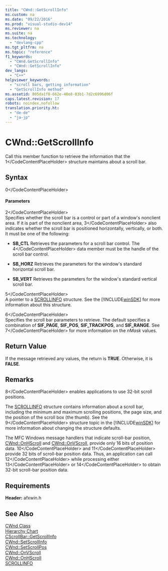 ```yaml
---
title: "CWnd::GetScrollInfo"
ms.custom: na
ms.date: "09/22/2016"
ms.prod: "visual-studio-dev14"
ms.reviewer: na
ms.suite: na
ms.technology: 
  - "devlang-cpp"
ms.tgt_pltfrm: na
ms.topic: "reference"
f1_keywords: 
  - "CWnd.GetScrollInfo"
  - "CWnd::GetScrollInfo"
dev_langs: 
  - "C++"
helpviewer_keywords: 
  - "scroll bars, getting information"
  - "GetScrollInfo method"
ms.assetid: 805da1f8-662e-48e8-83b1-7d2c6996d06f
caps.latest.revision: 17
robots: noindex,nofollow
translation.priority.ht: 
  - "de-de"
  - "ja-jp"
---
```

# CWnd::GetScrollInfo
Call this member function to retrieve the information that the <CodeContentPlaceHolder>1\</CodeContentPlaceHolder> structure maintains about a scroll bar.  
  
## Syntax  
  
<CodeContentPlaceHolder>0\</CodeContentPlaceHolder>  
#### Parameters  
 <CodeContentPlaceHolder>2\</CodeContentPlaceHolder>  
 Specifies whether the scroll bar is a control or part of a window's nonclient area. If it is part of the nonclient area, <CodeContentPlaceHolder>3\</CodeContentPlaceHolder> also indicates whether the scroll bar is positioned horizontally, vertically, or both. It must be one of the following:  
  
-   **SB_CTL** Retrieves the parameters for a scroll bar control. The <CodeContentPlaceHolder>4\</CodeContentPlaceHolder> data member must be the handle of the scroll bar control.  
  
-   **SB_HORZ** Retrieves the parameters for the window's standard horizontal scroll bar.  
  
-   **SB_VERT** Retrieves the parameters for the window's standard vertical scroll bar.  
  
 <CodeContentPlaceHolder>5\</CodeContentPlaceHolder>  
 A pointer to a [SCROLLINFO](http://msdn.microsoft.com/library/windows/desktop/bb787537) structure. See the [!INCLUDE[winSDK](../vs140/includes/winsdk_md.md)] for more information about this structure.  
  
 <CodeContentPlaceHolder>6\</CodeContentPlaceHolder>  
 Specifies the scroll bar parameters to retrieve. The default specifies a combination of **SIF_PAGE**, **SIF_POS**, **SIF_TRACKPOS**, and **SIF_RANGE**. See <CodeContentPlaceHolder>7\</CodeContentPlaceHolder> for more information on the *nMask* values.  
  
## Return Value  
 If the message retrieved any values, the return is **TRUE**. Otherwise, it is **FALSE**.  
  
## Remarks  
 <CodeContentPlaceHolder>8\</CodeContentPlaceHolder> enables applications to use 32-bit scroll positions.  
  
 The [SCROLLINFO](http://msdn.microsoft.com/library/windows/desktop/bb787537) structure contains information about a scroll bar, including the minimum and maximum scrolling positions, the page size, and the position of the scroll box (the thumb). See the <CodeContentPlaceHolder>9\</CodeContentPlaceHolder> structure topic in the [!INCLUDE[winSDK](../vs140/includes/winsdk_md.md)] for more information about changing the structure defaults.  
  
 The MFC Windows message handlers that indicate scroll-bar position, [CWnd::OnHScroll](../vs140/cwnd--onhscroll.md) and [CWnd::OnVScroll](../vs140/cwnd--onvscroll.md), provide only 16 bits of position data. <CodeContentPlaceHolder>10\</CodeContentPlaceHolder> and <CodeContentPlaceHolder>11\</CodeContentPlaceHolder> provide 32 bits of scroll-bar position data. Thus, an application can call <CodeContentPlaceHolder>12\</CodeContentPlaceHolder> while processing either <CodeContentPlaceHolder>13\</CodeContentPlaceHolder> or <CodeContentPlaceHolder>14\</CodeContentPlaceHolder> to obtain 32-bit scroll-bar position data.  
  
## Requirements  
 **Header:** afxwin.h  
  
## See Also  
 [CWnd Class](../vs140/cwnd-class.md)   
 [Hierarchy Chart](../vs140/hierarchy-chart.md)   
 [CScrollBar::GetScrollInfo](../vs140/cscrollbar--getscrollinfo.md)   
 [CWnd::SetScrollInfo](../vs140/cwnd--setscrollinfo.md)   
 [CWnd::SetScrollPos](../vs140/cwnd--setscrollpos.md)   
 [CWnd::OnVScroll](../vs140/cwnd--onvscroll.md)   
 [CWnd::OnHScroll](../vs140/cwnd--onhscroll.md)   
 [SCROLLINFO](http://msdn.microsoft.com/library/windows/desktop/bb787537)